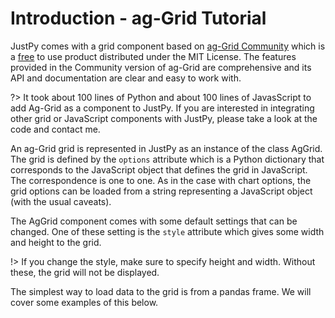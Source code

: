 # Introduction - ag-Grid Tutorial

JustPy comes with a grid component based on [ag-Grid Community](https://www.ag-grid.com/) which is a [free](https://www.ag-grid.com/license-pricing.php) to use product distributed under the MIT License. The features provided in the Community version of ag-Grid are comprehensive and its API and documentation are clear and easy to work with. 

?> It took about 100 lines of Python and about 100 lines of JavasScript to add Ag-Grid as a component to JustPy. If you are interested in integrating other grid or JavaScript components with JustPy, please take a look at the code and contact me.
 
An ag-Grid grid is represented in JustPy as an instance of the class AgGrid. The grid is defined by the `options` attribute which is a Python dictionary that corresponds to the JavaScript object that defines the grid in JavaScript. The correspondence is one to one. As in the case with chart options, the grid options can be loaded from a string representing a JavaScript object (with the usual caveats).

The AgGrid component comes with some default settings that can be changed. One of these setting is the `style` attribute which gives some width and height to the grid. 

!> If you change the style, make sure to specify height and width. Without these, the grid will not be displayed.

The simplest way to load data to the grid is from a pandas frame. We will cover some examples of this below.
